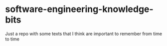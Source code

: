# software-engineering-knowledge-bits
Just a repo with some texts that I think are important to remember from time to time
